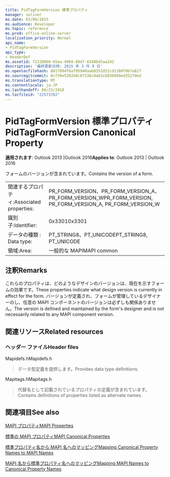 ```yaml
---
title: PidTagFormVersion 標準プロパティ
manager: soliver
ms.date: 03/09/2015
ms.audience: Developer
ms.topic: reference
ms.prod: office-online-server
localization_priority: Normal
api_name:
- PidTagFormVersion
api_type:
- HeaderDef
ms.assetid: f2220060-65ea-4969-88d7-8348bd5aa242
description: '最終更新日時: 2015 年 3 月 9 日'
ms.openlocfilehash: 8017094f6af95940aab8352d52cd1160f0b7a827
ms.sourcegitcommit: 0cf39e5382b8c6f236c8a63c6036849ed3527ded
ms.translationtype: MT
ms.contentlocale: ja-JP
ms.lasthandoff: 08/23/2018
ms.locfileid: "22573762"
---
```

# <a name="pidtagformversion-canonical-property"></a><span data-ttu-id="d4bfb-103">PidTagFormVersion 標準プロパティ</span><span class="sxs-lookup"><span data-stu-id="d4bfb-103">PidTagFormVersion Canonical Property</span></span>

  
  
<span data-ttu-id="d4bfb-104">**適用されます**: Outlook 2013 |Outlook 2016</span><span class="sxs-lookup"><span data-stu-id="d4bfb-104">**Applies to**: Outlook 2013 | Outlook 2016</span></span> 
  
<span data-ttu-id="d4bfb-105">フォームのバージョンが含まれています。</span><span class="sxs-lookup"><span data-stu-id="d4bfb-105">Contains the version of a form.</span></span> 
  
|||
|:-----|:-----|
|<span data-ttu-id="d4bfb-106">関連するプロパティ:</span><span class="sxs-lookup"><span data-stu-id="d4bfb-106">Associated properties:</span></span>  <br/> |<span data-ttu-id="d4bfb-107">PR_FORM_VERSION、PR_FORM_VERSION_A、PR_FORM_VERSION_W</span><span class="sxs-lookup"><span data-stu-id="d4bfb-107">PR_FORM_VERSION, PR_FORM_VERSION_A, PR_FORM_VERSION_W</span></span>  <br/> |
|<span data-ttu-id="d4bfb-108">識別子:</span><span class="sxs-lookup"><span data-stu-id="d4bfb-108">Identifier:</span></span>  <br/> |<span data-ttu-id="d4bfb-109">0x3301</span><span class="sxs-lookup"><span data-stu-id="d4bfb-109">0x3301</span></span>  <br/> |
|<span data-ttu-id="d4bfb-110">データの種類 : </span><span class="sxs-lookup"><span data-stu-id="d4bfb-110">Data type:</span></span>  <br/> |<span data-ttu-id="d4bfb-111">PT_STRING8、PT_UNICODE</span><span class="sxs-lookup"><span data-stu-id="d4bfb-111">PT_STRING8, PT_UNICODE</span></span>  <br/> |
|<span data-ttu-id="d4bfb-112">領域:</span><span class="sxs-lookup"><span data-stu-id="d4bfb-112">Area:</span></span>  <br/> |<span data-ttu-id="d4bfb-113">一般的な MAPI</span><span class="sxs-lookup"><span data-stu-id="d4bfb-113">MAPI common</span></span>  <br/> |
   
## <a name="remarks"></a><span data-ttu-id="d4bfb-114">注釈</span><span class="sxs-lookup"><span data-stu-id="d4bfb-114">Remarks</span></span>

<span data-ttu-id="d4bfb-115">これらのプロパティは、どのようなデザインのバージョンは、現在を示すフォームの効果です。</span><span class="sxs-lookup"><span data-stu-id="d4bfb-115">These properties indicate what design version is currently in effect for the form.</span></span> <span data-ttu-id="d4bfb-116">バージョンが定義され、フォームが管理しているデザイナーのし、任意の MAPI コンポーネントのバージョンは必ずしも関係ありません。</span><span class="sxs-lookup"><span data-stu-id="d4bfb-116">The version is defined and maintained by the form's designer and is not necessarily related to any MAPI component version.</span></span> 
  
## <a name="related-resources"></a><span data-ttu-id="d4bfb-117">関連リソース</span><span class="sxs-lookup"><span data-stu-id="d4bfb-117">Related resources</span></span>

### <a name="header-files"></a><span data-ttu-id="d4bfb-118">ヘッダー ファイル</span><span class="sxs-lookup"><span data-stu-id="d4bfb-118">Header files</span></span>

<span data-ttu-id="d4bfb-119">Mapidefs.h</span><span class="sxs-lookup"><span data-stu-id="d4bfb-119">Mapidefs.h</span></span>
  
> <span data-ttu-id="d4bfb-120">データ型定義を提供します。</span><span class="sxs-lookup"><span data-stu-id="d4bfb-120">Provides data type definitions.</span></span>
    
<span data-ttu-id="d4bfb-121">Mapitags.h</span><span class="sxs-lookup"><span data-stu-id="d4bfb-121">Mapitags.h</span></span>
  
> <span data-ttu-id="d4bfb-122">代替名として記載されているプロパティの定義が含まれています。</span><span class="sxs-lookup"><span data-stu-id="d4bfb-122">Contains definitions of properties listed as alternate names.</span></span>
    
## <a name="see-also"></a><span data-ttu-id="d4bfb-123">関連項目</span><span class="sxs-lookup"><span data-stu-id="d4bfb-123">See also</span></span>



[<span data-ttu-id="d4bfb-124">MAPI プロパティ</span><span class="sxs-lookup"><span data-stu-id="d4bfb-124">MAPI Properties</span></span>](mapi-properties.md)
  
[<span data-ttu-id="d4bfb-125">標準の MAPI プロパティ</span><span class="sxs-lookup"><span data-stu-id="d4bfb-125">MAPI Canonical Properties</span></span>](mapi-canonical-properties.md)
  
[<span data-ttu-id="d4bfb-126">標準プロパティ名から MAPI 名へのマッピング</span><span class="sxs-lookup"><span data-stu-id="d4bfb-126">Mapping Canonical Property Names to MAPI Names</span></span>](mapping-canonical-property-names-to-mapi-names.md)
  
[<span data-ttu-id="d4bfb-127">MAPI 名から標準プロパティ名へのマッピング</span><span class="sxs-lookup"><span data-stu-id="d4bfb-127">Mapping MAPI Names to Canonical Property Names</span></span>](mapping-mapi-names-to-canonical-property-names.md)

